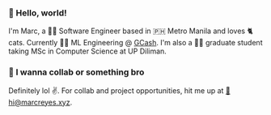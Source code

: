 ### 👋 Hello, world!

I'm Marc, a 👨‍💻 Software Engineer based in 🇵🇭 Metro Manila and loves 🐈 cats. Currently 👨‍💻 ML Engineering @ [GCash](https://gcash.com). I'm also a 🧑‍🎓 graduate student taking MSc in Computer Science at UP Diliman. 

### 💬 I wanna collab or something bro
Definitely lol ✌️. For collab and project opportunities, hit me up at [📩 hi@marcreyes.xyz](hi@marcreyes.xyz).
